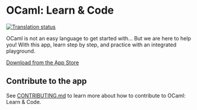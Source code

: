 # OCaml: Learn & Code
[![Translation status](http://weblate.groupe-minaste.org/widgets/ocaml/-/svg-badge.svg)](http://weblate.groupe-minaste.org/engage/ocaml/?utm_source=widget)

OCaml is not an easy language to get started with… But we are here to help you! With this app, learn step by step, and practice with an integrated playground.

[Download from the App Store](https://apps.apple.com/app/ocaml-learn-code/id1547506826)

## Contribute to the app

See [CONTRIBUTING.md](CONTRIBUTING.md) to learn more about how to contribute to OCaml: Learn & Code.

